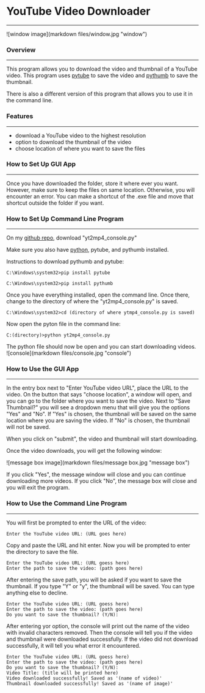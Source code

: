 # YouTube Video Downloader

---

![window image](markdown files/window.jpg "window")

### Overview

---

This program allows you to download the video and thumbnail of a YouTube video.
This program uses [pytube](https://github.com/pytube/pytube) to save the video 
and [pythumb](https://github.com/alexitx/pythumb) to save the thumbnail. 

There is also a different version of this program that allows you to use it in the command line.



### Features 

---

* download a YouTube video to the highest resolution
* option to download the thumbnail of the video
* choose location of where you want to save the files

### How to Set Up GUI App

---

Once you have downloaded the folder, store it where ever you want. 
However, make sure to keep the files on same location. Otherwise, you will encounter an error. 
You can make a shortcut of the .exe file and move that shortcut outside the folder if you want.

### How to Set Up Command Line Program

---

On my [github repo](https://github.com/DavidKN10/yt-video-downloader), download "yt2mp4_console.py"

Make sure you also have [python](https://www.python.org/downloads/), pytube, and pythumb installed.

Instructions to download pythumb and pytube:

```commandline
C:\Windows\system32>pip install pytube
```

```commandline
C:\Windows\system32>pip install pythumb
```

Once you have everything installed, open the command line. Once there, 
change to the directory of where the "yt2mp4_console.py" is saved.

```commandline
C:\Windows\system32>cd (directory of where ytmp4_console.py is saved)
```

Now open the pyton file in the command line:
```commandline
C:(directory)>python yt2mp4_console.py
```
The python file should now be open and you can start downloading videos.
![console](markdown files/console.jpg "console")


### How to Use the GUI App

---

In the entry box next to "Enter YouTube video URL", place the URL to the video.
On the button that says "choose location", a window will open,
and you can go to the folder where you want to save the video. 
Next to "Save Thumbnail?" you will see a dropdown menu that will give you the options
"Yes" and "No". If "Yes" is chosen, the thumbnail will be saved on the same location 
where you are saving the video. If "No" is chosen, the thumbnail will not be saved. 

When you click on "submit", the video and thumbnail will start downloading.

Once the video downloads, you will get the following window:

![message box image](markdown files/message box.jpg "message box")

If you click "Yes", the message window will close and you can continue downloading more videos.
If you click "No", the message box will close and you will exit the program.

### How to Use the Command Line Program

---

You will first be prompted to enter the URL of the video:
```commandline
Enter the YouTube video URL: (URL goes here)
```
Copy and paste the URL and hit enter. 
Now you will be prompted to enter the directory to save the file.
```commandline
Enter the YouTube video URL: (URL goess here)
Enter the path to save the video: (path goes here)
```
After entering the save path, you will be asked if you want to save the thumbnail.
If you type "Y" or "y", the thumbnail will be saved. You can type anything else to decline.
```commandline
Enter the YouTube video URL: (URL goess here)
Enter the path to save the video: (path goes here)
Do you want to save the thumbnail? (Y/N):
```
After entering yor option, the console will print out the name of the video with invalid characters removed. 
Then the console will tell you if the video and thumbnail were downloaded successfully. 
If the video did not download successfully, it will tell you what error it encountered. 
```commandline
Enter the YouTube video URL: (URL goess here)
Enter the path to save the video: (path goes here)
Do you want to save the thumbnail? (Y/N):
Video Title: (title will be printed here)
Video downloaded successfully! Saved as '(name of video)'
Thumbnail downloaded successfully! Saved as '(name of image)'
```
